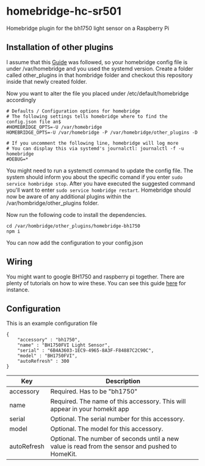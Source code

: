 # homebridge-hc-sr501
Homebridge plugin for the bh1750 light sensor on a Raspberry Pi

## Installation of other plugins

I assume that this [Guide](https://github.com/nfarina/homebridge/wiki/Running-HomeBridge-on-a-Raspberry-Pi) was followed, so your homebridge config file is under /var/homebridge and you used the systemd version. Create a folder called other_plugins in that hombridge folder and checkout this repository inside that newly created folder.

Now you want to alter the file you placed under /etc/default/homebridge accordingly

```
# Defaults / Configuration options for homebridge
# The following settings tells homebridge where to find the config.json file an$
#HOMEBRIDGE_OPTS=-U /var/homebridge
HOMEBRIDGE_OPTS=-U /var/homebridge -P /var/homebridge/other_plugins -D

# If you uncomment the following line, homebridge will log more
# You can display this via systemd's journalctl: journalctl -f -u homebridge
#DEBUG=*
```

You might need to run a systemctl command to update the config file. The system should inform you about the specific comand if you enter ``sudo service hombridge stop``. After you have executed the suggested command you'll want to enter ``sudo service hombridge restart``. Homebridge should now be aware of any additional plugins within the /var/hombridge/other_plugins folder.

Now run the following code to install the dependencies.

```
cd /var/hombridge/other_plugins/homebridge-bh1750
npm i
```

You can now add the configuration to your config.json

## Wiring

You might want to google BH1750 and raspberry pi together. There are plenty of tutorials on how to wire these. You can see this guide [here](http://www.raspberrypi-spy.co.uk/2015/03/bh1750fvi-i2c-digital-light-intensity-sensor/) for instance.

## Configuration

This is an example configuration file

```
{
    "accessory" : "bh1750",
    "name" : "BH1750FVI Light Sensor",
    "serial" : "6B4A3603-1EC9-4965-8A3F-F84887C2C90C",
    "model" : "BH1750FVI",
    "autoRefresh" : 300
}
```

| Key           | Description                                                                        |
|---------------|------------------------------------------------------------------------------------|
| accessory     | Required. Has to be "bh1750"                                             |
| name          | Required. The name of this accessory. This will appear in your homekit app         |
| serial         | Optional. The serial number for this accessory. |
| model         | Optional. The model for this accessory. |
| autoRefresh         | Optional. The number of seconds until a new value is read from the sensor and pushed to HomeKit. |
